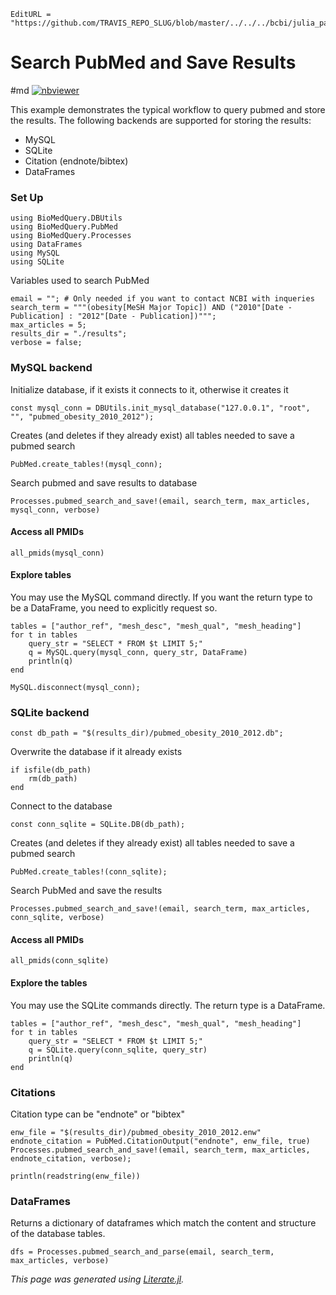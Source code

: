 ```@meta
EditURL = "https://github.com/TRAVIS_REPO_SLUG/blob/master/../../../bcbi/julia_packages/BioMedQuery/examples/literate_src/1_pubmed_search_and_save.jl"
```

# Search PubMed and Save Results

#md [![nbviewer](https://img.shields.io/badge/example-nbviewer-orange.svg)](http://nbviewer.jupyter.org/github/bcbi/BioMedQuery.jl/tree/master/docs/src/notebooks/pubmed_search_and_save.ipynb)

This example demonstrates the typical workflow to query pubmed and store
the results. The following backends are supported for storing the results:
* MySQL
* SQLite
* Citation (endnote/bibtex)
* DataFrames

### Set Up

```@example 1_pubmed_search_and_save
using BioMedQuery.DBUtils
using BioMedQuery.PubMed
using BioMedQuery.Processes
using DataFrames
using MySQL
using SQLite
```

Variables used to search PubMed

```@example 1_pubmed_search_and_save
email = ""; # Only needed if you want to contact NCBI with inqueries
search_term = """(obesity[MeSH Major Topic]) AND ("2010"[Date - Publication] : "2012"[Date - Publication])""";
max_articles = 5;
results_dir = "./results";
verbose = false;
```

### MySQL backend

Initialize database, if it exists it connects to it, otherwise it creates it

```@example 1_pubmed_search_and_save
const mysql_conn = DBUtils.init_mysql_database("127.0.0.1", "root", "", "pubmed_obesity_2010_2012");
```

Creates (and deletes if they already exist) all tables needed to save a pubmed search

```@example 1_pubmed_search_and_save
PubMed.create_tables!(mysql_conn);
```

Search pubmed and save results to database

```@example 1_pubmed_search_and_save
Processes.pubmed_search_and_save!(email, search_term, max_articles, mysql_conn, verbose)
```

#### Access all PMIDs

```@example 1_pubmed_search_and_save
all_pmids(mysql_conn)
```

#### Explore tables
You may use the MySQL command directly. If you want the return type to be a DataFrame, you need to explicitly request so.

```@example 1_pubmed_search_and_save
tables = ["author_ref", "mesh_desc", "mesh_qual", "mesh_heading"]
for t in tables
    query_str = "SELECT * FROM $t LIMIT 5;"
    q = MySQL.query(mysql_conn, query_str, DataFrame)
    println(q)
end
```

```@example 1_pubmed_search_and_save
MySQL.disconnect(mysql_conn);
```

### SQLite backend

```@example 1_pubmed_search_and_save
const db_path = "$(results_dir)/pubmed_obesity_2010_2012.db";
```

Overwrite the database if it already exists

```@example 1_pubmed_search_and_save
if isfile(db_path)
    rm(db_path)
end
```

Connect to the database

```@example 1_pubmed_search_and_save
const conn_sqlite = SQLite.DB(db_path);
```

Creates (and deletes if they already exist) all tables needed to save a pubmed search

```@example 1_pubmed_search_and_save
PubMed.create_tables!(conn_sqlite);
```

Search PubMed and save the results

```@example 1_pubmed_search_and_save
Processes.pubmed_search_and_save!(email, search_term, max_articles, conn_sqlite, verbose)
```

#### Access all PMIDs

```@example 1_pubmed_search_and_save
all_pmids(conn_sqlite)
```

#### Explore the tables
You may use the SQLite commands directly. The return type is a DataFrame.

```@example 1_pubmed_search_and_save
tables = ["author_ref", "mesh_desc", "mesh_qual", "mesh_heading"]
for t in tables
    query_str = "SELECT * FROM $t LIMIT 5;"
    q = SQLite.query(conn_sqlite, query_str)
    println(q)
end
```

### Citations
Citation type can be "endnote" or "bibtex"

```@example 1_pubmed_search_and_save
enw_file = "$(results_dir)/pubmed_obesity_2010_2012.enw"
endnote_citation = PubMed.CitationOutput("endnote", enw_file, true)
Processes.pubmed_search_and_save!(email, search_term, max_articles, endnote_citation, verbose);

println(readstring(enw_file))
```

### DataFrames
Returns a dictionary of dataframes which match the content and structure of the database tables.

```@example 1_pubmed_search_and_save
dfs = Processes.pubmed_search_and_parse(email, search_term, max_articles, verbose)
```

*This page was generated using [Literate.jl](https://github.com/fredrikekre/Literate.jl).*

